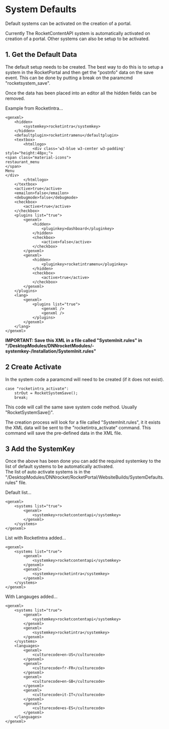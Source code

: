 ﻿# System Defaults
Default systems can be activated on the creation of a portal. 

Currently The RocketContentAPI system is automatically activated on creation of a portal.  Other systems can also be setup to be activated.

## 1. Get the Default Data
The default setup needs to be created.  The best way to do this is to setup a system in the RocketPortal and then get the "postnfo" data on the save event.  This can be done by putting a break on the paramcmd "rocketsystem_save".  

Once the data has been placed into an editor all the hidden fields can be removed.

Example from RocketIntra...
```
<genxml>
	<hidden>
		<systemkey>rocketintra</systemkey>
	</hidden>
	<defaultplugin>rocketintramenu</defaultplugin>
	<textbox>
		<htmllogo>
			<div class='w3-blue w3-center w3-padding'  style="height:48px;">
<span class="material-icons">
restaurant_menu
</span>
Menu
</div>
		</htmllogo>
	</textbox>
	<active>true</active>
	<emailon>false</emailon>
	<debugmode>false</debugmode>
	<checkbox>
		<active>true</active>
	</checkbox>
	<plugins list="true">
		<genxml>
			<hidden>
				<pluginkey>dashboard</pluginkey>
			</hidden>
			<checkbox>
				<active>false</active>
			</checkbox>
		</genxml>
		<genxml>
			<hidden>
				<pluginkey>rocketintramenu</pluginkey>
			</hidden>
			<checkbox>
				<active>true</active>
			</checkbox>
		</genxml>
	</plugins>
	<lang>
		<genxml>
			<plugins list="true">
				<genxml />
				<genxml />
			</plugins>
		</genxml>
	</lang>
</genxml>

```

**IMPORTANT: Save this XML in a file called "SystemInit.rules" in "/DesktopModules/DNNrocketModules/-systemkey-/Installation/SystemInit.rules"**

## 2 Create Activate
In the system code a paramcmd will need to be created (if it does not exist).

```
case "rocketintra_activate":
    strOut = RocketSystemSave();
    break;

```
This code will call the same save system code method.  Usually "RocketSystemSave()".  

The creation process will look for a file called "SystemInit.rules", it it exists the XML data will be sent to the "rocketintra_activate" command.  This command will save the pre-defined data in the XML file.  

## 3 Add the SystemKey
Once the above has been done you can add the required systemkey to the list of default systems to be automatically activated.  
The list of auto activate systems is in the "/DesktopModules/DNNrocket/RocketPortal/WebsiteBuilds/SystemDefaults.rules" file.

Default list...
```
<genxml>
	<systems list="true">
		<genxml>
			<systemkey>rocketcontentapi</systemkey>
		</genxml>
	</systems>
</genxml>
```
List with RocketIntra added...
```
<genxml>
	<systems list="true">
		<genxml>
			<systemkey>rocketcontentapi</systemkey>
		</genxml>
		<genxml>
			<systemkey>rocketintra</systemkey>
		</genxml>
	</systems>
</genxml>
```
With Langauges added...
```
<genxml>
	<systems list="true">
		<genxml>
			<systemkey>rocketcontentapi</systemkey>
		</genxml>
		<genxml>
			<systemkey>rocketintra</systemkey>
		</genxml>
	</systems>
	<languages>
		<genxml>
			<culturecode>en-US</culturecode>
		</genxml>
		<genxml>
			<culturecode>fr-FR</culturecode>
		</genxml>
		<genxml>
			<culturecode>en-GB</culturecode>
		</genxml>
		<genxml>
			<culturecode>it-IT</culturecode>
		</genxml>
		<genxml>
			<culturecode>es-ES</culturecode>
		</genxml>
	</languages>
</genxml>

```










